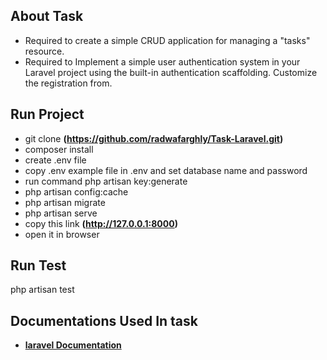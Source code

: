 ## About Task

- Required to create a simple CRUD application for managing a &quot;tasks&quot;
resource.
- Required to Implement a simple user authentication system in your Laravel project using the built-in
authentication scaffolding. Customize the registration from. 

## Run Project

-   git clone **(https://github.com/radwafarghly/Task-Laravel.git)**
-   composer install
-   create .env file
-   copy .env example file in .env and set database name and password
-   run command php artisan key:generate
-   php artisan config:cache
-   php artisan migrate
-   php artisan serve
-   copy this link **(http://127.0.0.1:8000)**
-   open it in browser

## Run Test

php artisan test

## Documentations Used In task

-   **[laravel Documentation](https://laravel.com/docs/9.x)**

